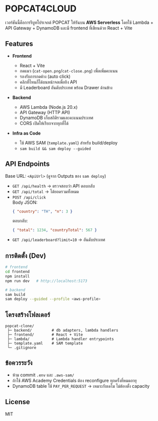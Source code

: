 # POPCAT4CLOUD

เวอร์ชันนี้คือการรีบูทโปรเจกต์ POPCAT ให้รันบน **AWS Serverless** โดยใช้ Lambda + API Gateway + DynamoDB
และมี frontend ที่เขียนด้วย React + Vite

## Features

- **Frontend**
  - React + Vite
  - กดแมว (`cat-open.png`/`cat-close.png`) เพื่อเพิ่มคะแนน
  - รองรับการกดค้าง (auto click)
  - คลิกที่ไหนก็ได้บนหน้าจอเพื่อยิง API
  - มี Leaderboard อันดับประเทศ พร้อม Drawer ด้านข้าง

- **Backend**
  - AWS Lambda (Node.js 20.x)
  - API Gateway (HTTP API)
  - DynamoDB เก็บสถิติรวมและคะแนนประเทศ
  - CORS เปิดให้เรียกจากทุกที่ได้

- **Infra as Code**
  - ใช้ AWS SAM (`template.yaml`) สำหรับ build/deploy
  - `sam build && sam deploy --guided`

## API Endpoints

Base URL: `<ApiUrl>` (ดูจาก Outputs ของ `sam deploy`)

- `GET /api/health` → ตรวจสอบว่า API ตอบกลับ
- `GET /api/total` → ได้ยอดรวมทั้งหมด
- `POST /api/click`  
  Body JSON:
  ```json
  { "country": "TH", "n": 3 }
  ```
  ตอบกลับ:
  ```json
  { "total": 1234, "countryTotal": 567 }
  ```
- `GET /api/leaderboard?limit=10` → อันดับประเทศ

## การติดตั้ง (Dev)

```bash
# frontend
cd frontend
npm install
npm run dev   # http://localhost:5173

# backend
sam build
sam deploy --guided --profile <aws-profile>
```

## โครงสร้างโฟลเดอร์

```
popcat-clone/
 ├─ backend/         # db adapters, lambda handlers
 ├─ frontend/        # React + Vite
 ├─ lambda/          # Lambda handler entrypoints
 ├─ template.yaml    # SAM template
 └─ .gitignore
```

## ข้อควรระวัง

- ห้าม commit `.env` และ `.aws-sam/`
- ถ้าใช้ AWS Academy Credentials ต้อง reconfigure ทุกครั้งที่หมดอายุ
- DynamoDB table ใช้ `PAY_PER_REQUEST` → เหมาะกับเดโม ไม่ต้องตั้ง capacity

## License

MIT

